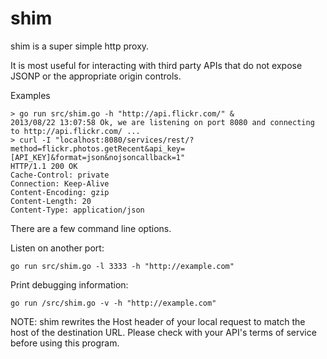 shim
====

shim is a super simple http proxy.

It is most useful for interacting with third party APIs that do not expose JSONP or the appropriate origin controls.

Examples

```
> go run src/shim.go -h "http://api.flickr.com/" &
2013/08/22 13:07:58 Ok, we are listening on port 8080 and connecting to http://api.flickr.com/ ...
> curl -I "localhost:8080/services/rest/?method=flickr.photos.getRecent&api_key=[API_KEY]&format=json&nojsoncallback=1"
HTTP/1.1 200 OK
Cache-Control: private
Connection: Keep-Alive
Content-Encoding: gzip
Content-Length: 20
Content-Type: application/json
```

There are a few command line options.

Listen on another port:
```
go run src/shim.go -l 3333 -h "http://example.com"
```

Print debugging information:
```
go run /src/shim.go -v -h "http://example.com"
```

NOTE: shim rewrites the Host header of your local request to match the host of the destination URL. Please check with your API's terms of service before using this program.


